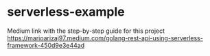 # serverless-example

Medium link with the step-by-step guide for this project https://marioarizaj97.medium.com/golang-rest-api-using-serverless-framework-450d9e3e44ad
